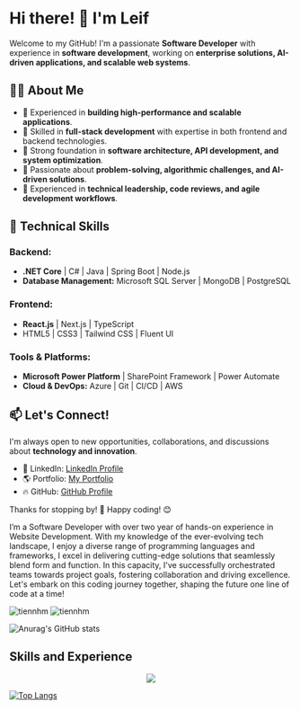# Hi there! 👋 I'm Leif

Welcome to my GitHub! I'm a passionate **Software Developer** with experience in **software development**, working on **enterprise solutions, AI-driven applications, and scalable web systems**.  

## 👨‍💻 About Me  
- 🔹 Experienced in **building high-performance and scalable applications**.  
- 🔹 Skilled in **full-stack development** with expertise in both frontend and backend technologies.  
- 🔹 Strong foundation in **software architecture, API development, and system optimization**.  
- 🔹 Passionate about **problem-solving, algorithmic challenges, and AI-driven solutions**.  
- 🔹 Experienced in **technical leadership, code reviews, and agile development workflows**.  

## 🚀 Technical Skills  
### Backend:  
- **.NET Core** | C# | Java | Spring Boot | Node.js  
- **Database Management:** Microsoft SQL Server | MongoDB | PostgreSQL  

### Frontend:  
- **React.js** | Next.js | TypeScript   
- HTML5 | CSS3 | Tailwind CSS | Fluent UI  

### Tools & Platforms:  
- **Microsoft Power Platform** | SharePoint Framework | Power Automate  
- **Cloud & DevOps:** Azure | Git | CI/CD | AWS 


## 📫 Let's Connect!  
I'm always open to new opportunities, collaborations, and discussions about **technology and innovation**.  

- 💼 LinkedIn: [LinkedIn Profile](https://www.linkedin.com/in/jpesewangwork/)  
- 🌎 Portfolio: [My Portfolio](https://leifle-portfolio.vercel.app/)  
- 🔥 GitHub: [GitHub Profile](https://github.com/jpeseWang)  

Thanks for stopping by! 🚀 Happy coding! 😊  


I’m a Software Developer with over two year of hands-on experience in Website Development. With my knowledge of the ever-evolving tech landscape, I enjoy a diverse range of programming languages and frameworks, I excel in delivering cutting-edge solutions that seamlessly blend form and function. In this capacity, I've successfully orchestrated teams towards project goals, fostering collaboration and driving excellence. Let's embark on this coding journey together, shaping the future one line of code at a time!

<img src="https://komarev.com/ghpvc/?username=jpeseWang" alt="tiennhm" /> <img src="https://badges.pufler.dev/repos/jpeseWang" alt="tiennhm" />

![Anurag's GitHub stats](https://github-readme-stats.vercel.app/api?username=jpeseWang&show_icons=true&theme=radical)

## Skills and Experience
<p align="center">
  <a href="https://skillicons.dev">
    <img src="https://skillicons.dev/icons?i=angular,react,mongodb,mysql,nextjs,nodejs,dotnet,redux,bootstrap,tailwind " />
  </a>
</p>





[![Top Langs](https://github-readme-stats.vercel.app/api/top-langs/?username=jpeseWang&layout=compact)](https://github.com/anuraghazra/github-readme-stats)



